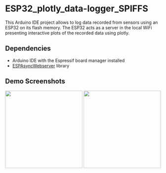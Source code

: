 # ESP32_plotly_data-logger_SPIFFS
This Arduino IDE project allows to log data recorded from sensors using an ESP32 on its flash memory. The ESP32 acts as a server in the local WiFi presenting interactive plots of the recorded data using plotly.
## Dependencies
* Arduino IDE with the Espressif board manager installed
* [ESPAsyncWebserver](https://github.com/me-no-dev/ESPAsyncWebServer) library

## Demo Screenshots
<p float="left">
<img src="https://user-images.githubusercontent.com/9755880/129490227-214d6d07-9d37-44d7-b7d5-893791b2c86b.jpeg" width="250">
<img src="https://user-images.githubusercontent.com/9755880/129490324-77a500fe-5f4f-4a0e-b41f-8c356f201089.jpeg" width="250">
</p>
